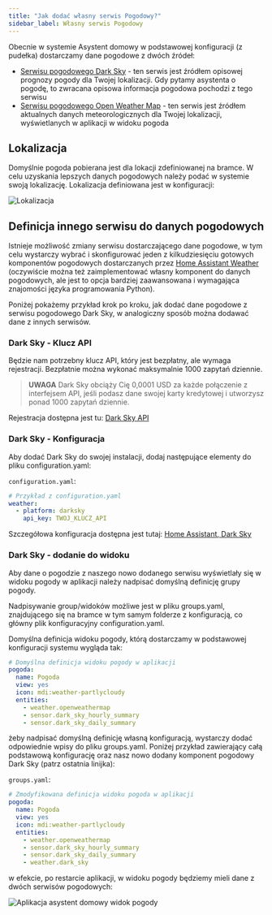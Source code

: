 ```yaml
---
title: "Jak dodać własny serwis Pogodowy?"
sidebar_label: Własny serwis Pogodowy
---
```


Obecnie w systemie Asystent domowy w podstawowej konfiguracji (z pudełka) dostarczamy dane pogodowe z dwóch źródeł:
- [Serwisu pogodowego Dark Sky](https://darksky.net/dev) - ten serwis jest źródłem opisowej prognozy pogody dla Twojej lokalizacji. Gdy pytamy asystenta o pogodę, to zwracana opisowa informacja pogodowa pochodzi z tego serwisu
- [Serwisu pogodowego Open Weather Map](https://openweathermap.org/) - ten serwis jest źródłem aktualnych danych meteorologicznych dla Twojej lokalizacji, wyświetlanych w aplikacji w widoku pogoda


## Lokalizacja

Domyślnie pogoda pobierana jest dla lokacji zdefiniowanej na bramce. W celu uzyskania lepszych danych pogodowych należy podać w systemie swoją lokalizację. Lokalizacja definiowana jest w konfiguracji:

![Lokalizacja](/img/en/frontend/gps_settings.png)

## Definicja innego serwisu do danych pogodowych


Istnieje możliwość zmiany serwisu dostarczającego dane pogodowe, w tym celu wystarczy wybrać i skonfigurować jeden z kilkudziesięciu gotowych komponentów pogodowych dostarczanych przez [Home Assistant Weather](https://www.home-assistant.io/components/#weather)
(oczywiście można też zaimplementować własny komponent do danych pogodowych, ale jest to opcja bardziej zaawansowana i wymagająca znajomości języka programowania Python).

Poniżej pokażemy przykład krok po kroku, jak dodać dane pogodowe z serwisu pogodowego Dark Sky, w analogiczny sposób można dodawać dane z innych serwisów.


### Dark Sky - Klucz API

Będzie nam potrzebny klucz API, który jest bezpłatny, ale wymaga rejestracji. Bezpłatnie można wykonać maksymalnie 1000 zapytań dziennie.

> **UWAGA** Dark Sky obciąży Cię 0,0001 USD za każde połączenie z interfejsem API, jeśli podasz dane swojej karty kredytowej i utworzysz ponad 1000 zapytań dziennie.

Rejestracja dostępna jest tu: [Dark Sky API](https://darksky.net/dev)


### Dark Sky - Konfiguracja

Aby dodać Dark Sky do swojej instalacji, dodaj następujące elementy do pliku configuration.yaml:


`configuration.yaml`:

```yaml
# Przykład z configuration.yaml
weather:
  - platform: darksky
    api_key: TWOJ_KLUCZ_API
```

Szczegółowa konfiguracja dostępna jest tutaj: [Home Assistant, Dark Sky](https://www.home-assistant.io/components/weather.darksky/)


### Dark Sky - dodanie do widoku

Aby dane o pogodzie z naszego nowo dodanego serwisu wyświetlały się w widoku pogody w aplikacji należy nadpisać domyślną definicję grupy pogody.

Nadpisywanie group/widoków możliwe jest w pliku groups.yaml, znajdującego się na bramce w tym samym folderze z konfiguracją, co główny plik konfiguracyjny configuration.yaml.


Domyślna definicja widoku pogody, którą dostarczamy w podstawowej konfiguracji systemu wygląda tak:

```yaml
# Domyślna definicja widoku pogody w aplikacji
pogoda:
  name: Pogoda
  view: yes
  icon: mdi:weather-partlycloudy
  entities:
    - weather.openweathermap
    - sensor.dark_sky_hourly_summary
    - sensor.dark_sky_daily_summary
```


żeby nadpisać domyślną definicję własną konfiguracją, wystarczy dodać odpowiednie wpisy do pliku groups.yaml.
Poniżej przykład zawierający całą podstawową konfigurację oraz nasz nowo dodany komponent pogodowy Dark Sky (patrz ostatnia linijka):

`groups.yaml`:

```yaml
# Zmodyfikowana definicja widoku pogoda w aplikacji
pogoda:
  name: Pogoda
  view: yes
  icon: mdi:weather-partlycloudy
  entities:
    - weather.openweathermap
    - sensor.dark_sky_hourly_summary
    - sensor.dark_sky_daily_summary
    - weather.dark_sky
```

w efekcie, po restarcie aplikacji, w widoku pogody będziemy mieli dane z dwóch serwisów pogodowych:


![Aplikacja asystent domowy widok pogody](/img/en/frontend/frontend-weather.png)
